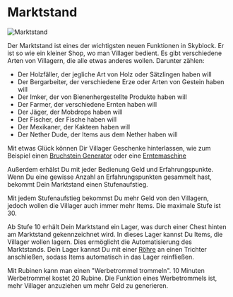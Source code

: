 # Marktstand
![Marktstand](@site/static/img/de/game-mechanics/market-stall.webp)

Der Marktstand ist eines der wichtigsten neuen Funktionen in Skyblock. Er ist so wie ein kleiner Shop, wo man Villager bedient. Es gibt verschiedene Arten von Villagern, die alle etwas anderes wollen. Darunter zählen: 
- Der Holzfäller, der jegliche Art von Holz oder Sätzlingen haben will
- Der Bergarbeiter, der verschiedene Erze oder Arten von Gestein haben will
- Der Imker, der von Bienenhergestellte Produkte haben will
- Der Farmer, der verschiedene Ernten haben will
- Der Jäger, der Mobdrops haben will
- Der Fischer, der Fische haben will
- Der Mexikaner, der Kakteen haben will
- Der Nether Dude, der Items aus dem Nether haben will 

Mit etwas Glück können Dir Villager Geschenke hinterlassen, wie zum Beispiel einen [Bruchstein Generator](../custom-blocks/generators.md#bruchsteingenerator) oder eine [Erntemaschine](../custom-blocks/harvest-machine.md)

Außerdem erhälst Du mit jeder Bedienung Geld und Erfahrungspunkte. Wenn Du eine gewisse Anzahl an Erfahrungspunkten gesammelt hast, bekommt Dein Marktstand einen Stufenaufstieg. 

Mit jedem Stufenaufstieg bekommst Du mehr Geld von den Villagern, jedoch wollen die Villager auch immer mehr Items. Die maximale Stufe ist 30. 

Ab Stufe 10 erhält Dein Marktstand ein Lager, was durch einer Chest hinten am Marktstand gekennzeichnet wird. In dieses Lager kannst Du Items, die Villager wollen lagern. Dies ermöglicht die Automatisierung des Marktstands. Dein Lager kannst Du mit einer [Röhre](../custom-blocks/hoppers.md#röhre) an einen Trichter anschließen, sodass Items automatisch in das Lager reinfließen.

Mit Rubinen kann man einen "Werbetrommel trommeln". 10 Minuten Werbetrommel kostet 20 Rubine. Die Funktion eines Werbetrommels ist, mehr Villager anzuziehen um mehr Geld zu generieren.
